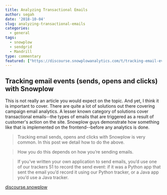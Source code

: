 ```yaml
---
title: Analyzing Transactional Emails
author: segah
date: '2018-10-04'
slug: analyzing-transactional-emails
categories:
  - general
tags:
  - snowplow
  - sendgrid
  - Mandrill
type: commentary
featured: ["https://discourse.snowplowanalytics.com/t/tracking-email-events-sends-opens-and-clicks-with-snowplow-tutorial/436"]
---
```


## Tracking email events (sends, opens and clicks) with Snowplow
This is not really an article you would expect on the topic. And yet, I think it is important to cover. There are quite a lot of solutions out there covering campaign email analytics. A lesser known category of solutions cover transactional emails--the types of emails that are triggered as a result of customer's action on the site. Snowplow guys demonstrate how something like that is implemented on the frontend--before any analytics is done.

> Tracking email sends, opens and clicks with Snowplow is very common. In this post we detail how to do the above.

> How you do this depends on how you’re sending emails.

> If you’ve written your own application to send emails, you’d use one of our trackers 51 to record the send event: if it was a Python app that sent the email you’d record it using our Python tracker, or a Java app you’d use a Java tracker.

[discourse.snowplow](https://discourse.snowplowanalytics.com/t/tracking-email-events-sends-opens-and-clicks-with-snowplow-tutorial/436)

